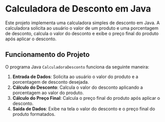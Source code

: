 # Calculadora de Desconto em Java

Este projeto implementa uma calculadora simples de desconto em Java. A calculadora solicita ao usuário o valor de um produto e uma porcentagem de desconto, calcula o valor do desconto e exibe o preço final do produto após aplicar o desconto.

## Funcionamento do Projeto

O programa Java `CalculadoraDesconto` funciona da seguinte maneira:

1. **Entrada de Dados**: Solicita ao usuário o valor do produto e a porcentagem de desconto desejada.
2. **Cálculo do Desconto**: Calcula o valor do desconto aplicando a porcentagem ao valor do produto.
3. **Cálculo do Preço Final**: Calcula o preço final do produto após aplicar o desconto.
4. **Saída de Dados**: Exibe na tela o valor do desconto e o preço final do produto formatados.


